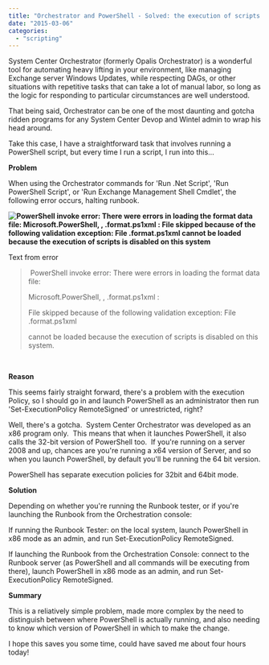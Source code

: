 ```yaml
---
title: "Orchestrator and PowerShell - Solved: the execution of scripts is disabled on this system"
date: "2015-03-06"
categories: 
  - "scripting"
---
```


System Center Orchestrator (formerly Opalis Orchestrator) is a wonderful tool for automating heavy lifting in your environment, like managing Exchange server Windows Updates, while respecting DAGs, or other situations with repetitive tasks that can take a lot of manual labor, so long as the logic for responding to particular circumstances are well understood.

That being said, Orchestrator can be one of the most daunting and gotcha ridden programs for any System Center Devop and Wintel admin to wrap his head around.

Take this case, I have a straightforward task that involves running a PowerShell script, but every time I run a script, I run into this…

**Problem**

When using the Orchestrator commands for 'Run .Net Script', 'Run PowerShell Script', or 'Run Exchange Management Shell Cmdlet', the following error occurs, halting runbook.

**![PowerShell invoke error: There were errors in loading the format data file:  Microsoft.PowerShell, , .format.ps1xml : File skipped because of the following validation exception: File .format.ps1xml   cannot be loaded because the execution of scripts is disabled on this system](images/SCORCH.png)**

Text from error

>  PowerShell invoke error: There were errors in loading the format data file:
> 
> Microsoft.PowerShell, , .format.ps1xml :
> 
> File skipped because of the following validation exception: File .format.ps1xml
> 
> cannot be loaded because the execution of scripts is disabled on this system.

 

**Reason**

This seems fairly straight forward, there's a problem with the execution Policy, so I should go in and launch PowerShell as an administrator then run 'Set-ExecutionPolicy RemoteSigned' or unrestricted, right?

Well, there's a gotcha.  System Center Orchestrator was developed as an x86 program only.  This means that when it launches PowerShell, it also calls the 32-bit version of PowerShell too.  If you're running on a server 2008 and up, chances are you're running a x64 version of Server, and so when you launch PowerShell, by default you'll be running the 64 bit version.

PowerShell has separate execution policies for 32bit and 64bit mode.

**Solution**

Depending on whether you're running the Runbook tester, or if you're launching the Runbook from the Orchestration console:

If running the Runbook Tester: on the local system, launch PowerShell in x86 mode as an admin, and run Set-ExecutionPolicy RemoteSigned.

If launching the Runbook from the Orchestration Console: connect to the Runbook server (as PowerShell and all commands will be executing from there), launch PowerShell in x86 mode as an admin, and run Set-ExecutionPolicy RemoteSigned.

**Summary**

This is a reliatively simple problem, made more complex by the need to distinguish between where PowerShell is actually running, and also needing to know which version of PowerShell in which to make the change.

I hope this saves you some time, could have saved me about four hours today!
